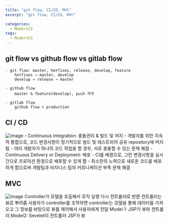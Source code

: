 ```yaml
---
title: "git flow, CI/CD, MVC"
excerpt: "git flow, CI/CD, MVC"

categories:
  - ModernCS
tags:
  - ModernCS
---
```


## git flow vs github flow vs gitlab flow
    - git flow: master, hotfixes, release, develop, feature
        hotfixes → master, develop
        develop → release → master

    - github flow
        master & feature(develop), push 자주

    - gitlab flow
        github flow + production 

## CI / CD
![image](https://user-images.githubusercontent.com/34998051/68481803-80998880-027b-11ea-9f11-da22329d7d61.png)
    - Continuous Integration: 충돌관리 & 빌드 및 머지
    - 개발자를 위한 지속적 통합으로, 코드 변경사항이 정기적으로 빌드 및 테스트되어 공유 repository에 머지 됨
    - 여러 개발자가 하나의 코드 작업을 할 경우, 서로 충돌할 수 있는 문제 해결
    - Continuous Delivery or Deployment: 배포
    - CI를 배경으로, 그런 변경사항을 실시간으로 프로덕션 환경으로 배포할 수 있게 함
    - 최소한의 노력으로 새로운 코드를 배포하게 함으로써 개발팀과 비지니스 팀의 커뮤니케이션 부족 문제 해결
    
## MVC
![image](https://user-images.githubusercontent.com/34998051/68482498-1255c580-027d-11ea-9ca9-5c1fc3cae0c5.png)
    Controller가 모델을 호출해서 로직 실행 다시 컨트롤러로 반환
    컨트롤러는 뷰로 뿌려줌
    사용자가 controller를 조작하면 controller는 모델을 통해 데이터를 가져오고 그 정보를 바탕으로 뷰를 제어해서 사용자에게 전달
    Model 1: JSP가 뷰와 컨트롤러
    Model2: Sevelet이 컨트롤러 JSP가 뷰
